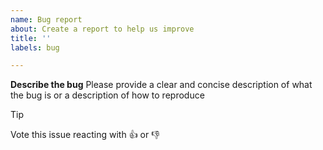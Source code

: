 ```yaml
---
name: Bug report
about: Create a report to help us improve
title: ''
labels: bug

---
```


**Describe the bug**
Please provide a clear and concise description of what the bug is or a description of how to reproduce

> [!TIP]
> Vote this issue reacting with :+1: or :-1:
